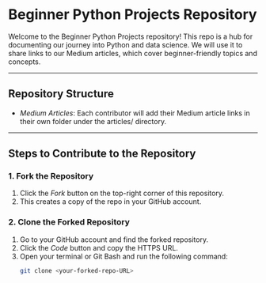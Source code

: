 # Beginner Python Projects Repository

Welcome to the Beginner Python Projects repository! This repo is a hub for documenting our journey into Python and data science. We will use it to share links to our Medium articles, which cover beginner-friendly topics and concepts. 

---

## Repository Structure
- *Medium Articles*: Each contributor will add their Medium article links in their own folder under the articles/ directory.


---

## Steps to Contribute to the Repository

### 1. Fork the Repository
1. Click the *Fork* button on the top-right corner of this repository.
2. This creates a copy of the repo in your GitHub account.

### 2. Clone the Forked Repository
1. Go to your GitHub account and find the forked repository.
2. Click the *Code* button and copy the HTTPS URL.
3. Open your terminal or Git Bash and run the following command:
   ```bash
   git clone <your-forked-repo-URL>
